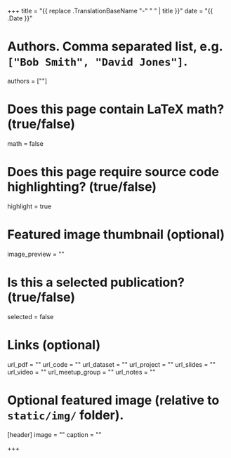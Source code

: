 +++
title = "{{ replace .TranslationBaseName "-" " " | title }}"
date = "{{ .Date }}"

# Authors. Comma separated list, e.g. `["Bob Smith", "David Jones"]`.
authors = [""]

# Does this page contain LaTeX math? (true/false)
math = false

# Does this page require source code highlighting? (true/false)
highlight = true

# Featured image thumbnail (optional)
image_preview = ""

# Is this a selected publication? (true/false)
selected = false

# Links (optional)
url_pdf = ""
url_code = ""
url_dataset = ""
url_project = ""
url_slides = ""
url_video = ""
url_meetup_group = ""
url_notes = ""

# Optional featured image (relative to `static/img/` folder).
[header]
image = ""
caption = ""

+++
